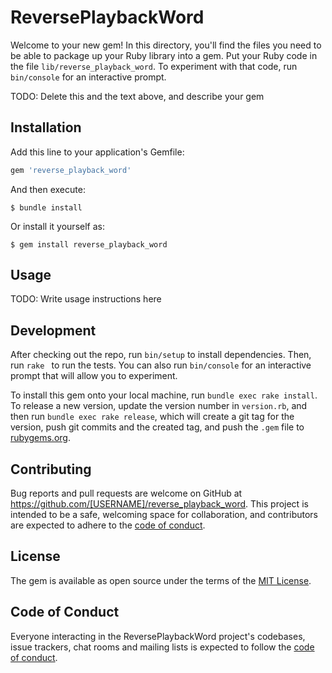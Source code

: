 # ReversePlaybackWord

Welcome to your new gem! In this directory, you'll find the files you need to be able to package up your Ruby library into a gem. Put your Ruby code in the file `lib/reverse_playback_word`. To experiment with that code, run `bin/console` for an interactive prompt.

TODO: Delete this and the text above, and describe your gem

## Installation

Add this line to your application's Gemfile:

```ruby
gem 'reverse_playback_word'
```

And then execute:

    $ bundle install

Or install it yourself as:

    $ gem install reverse_playback_word

## Usage

TODO: Write usage instructions here

## Development

After checking out the repo, run `bin/setup` to install dependencies. Then, run `rake ` to run the tests. You can also run `bin/console` for an interactive prompt that will allow you to experiment.

To install this gem onto your local machine, run `bundle exec rake install`. To release a new version, update the version number in `version.rb`, and then run `bundle exec rake release`, which will create a git tag for the version, push git commits and the created tag, and push the `.gem` file to [rubygems.org](https://rubygems.org).

## Contributing

Bug reports and pull requests are welcome on GitHub at https://github.com/[USERNAME]/reverse_playback_word. This project is intended to be a safe, welcoming space for collaboration, and contributors are expected to adhere to the [code of conduct](https://github.com/[USERNAME]/reverse_playback_word/blob/master/CODE_OF_CONDUCT.md).

## License

The gem is available as open source under the terms of the [MIT License](https://opensource.org/licenses/MIT).

## Code of Conduct

Everyone interacting in the ReversePlaybackWord project's codebases, issue trackers, chat rooms and mailing lists is expected to follow the [code of conduct](https://github.com/[USERNAME]/reverse_playback_word/blob/master/CODE_OF_CONDUCT.md).
